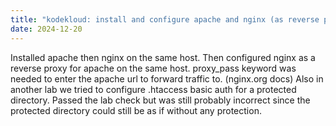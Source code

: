 ```yaml
---
title: "kodekloud: install and configure apache and nginx (as reverse proxy on same host)"
date: 2024-12-20
---
```

Installed apache then nginx on the same host. Then configured nginx as a reverse proxy for apache on the same host. proxy_pass keyword was needed to enter the apache url to forward traffic to. (nginx.org docs)
Also in another lab we tried to configure .htaccess basic auth for a protected directory. Passed the lab check but was still probably incorrect since the protected directory could still be as if without any protection.
